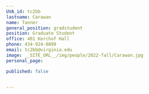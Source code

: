```yaml
---
UVA_id: tc2bb
lastname: Carawan
name: Tanner
general_position: gradstudent
position: Graduate Student
office: 401 Kerchof Hall
phone: 434-924-0899
email: tc2bb@virginia.edu
image: __SITE_URL__/img/people/2022-fall/Carawan.jpg 
personal_page:

published: false


---
```


